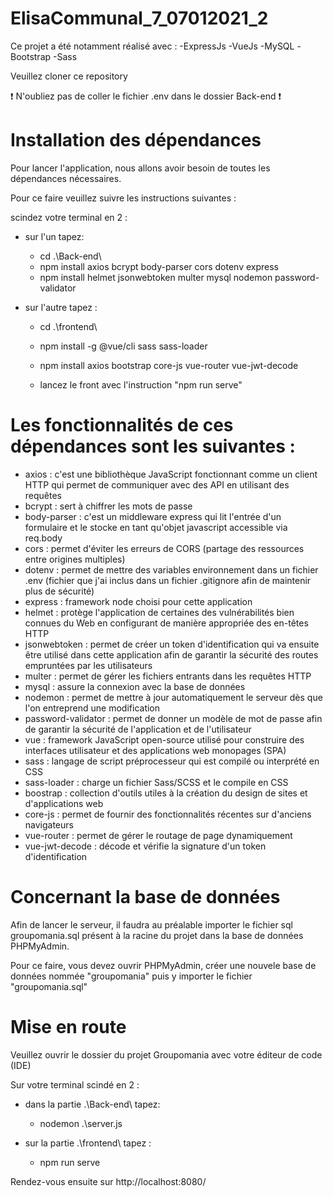 # ElisaCommunal_7_07012021_2

Ce projet a été notamment réalisé avec : -ExpressJs -VueJs -MySQL -Bootstrap -Sass

Veuillez cloner ce repository

❗ N'oubliez pas de coller le fichier .env dans le dossier Back-end ❗

Installation des dépendances
=

Pour lancer l'application, nous allons avoir besoin de toutes les dépendances nécessaires.

Pour ce faire veuillez suivre les instructions suivantes :

scindez votre terminal en 2 :
  - sur l'un tapez: 
    - cd .\Back-end\
    - npm install axios bcrypt body-parser cors dotenv express 
    - npm install helmet jsonwebtoken multer mysql nodemon password-validator
   
  - sur l'autre tapez :
    - cd .\frontend\
    - npm install -g @vue/cli sass sass-loader
    - npm install axios bootstrap core-js vue-router vue-jwt-decode


    - lancez le front avec l'instruction "npm run serve"

Les fonctionnalités de ces dépendances sont les suivantes :
=
- axios : c'est une bibliothèque JavaScript fonctionnant comme un client HTTP qui permet de communiquer avec des API en utilisant des requêtes
- bcrypt : sert à chiffrer les mots de passe
- body-parser : c'est un middleware express qui lit l'entrée d'un formulaire et le stocke en tant qu'objet javascript accessible via req.body
- cors : permet d'éviter les erreurs de CORS (partage des ressources entre origines multiples)
- dotenv : permet de mettre des variables environnement dans un fichier .env (fichier que j'ai inclus dans un fichier .gitignore afin de maintenir plus de sécurité)  
- express : framework node choisi pour cette application
- helmet : protège l'application de certaines des vulnérabilités bien connues du Web en configurant de manière appropriée des en-têtes HTTP
- jsonwebtoken : permet de créer un token d'identification qui va ensuite être utilisé dans cette application afin de garantir la sécurité des routes empruntées par les utilisateurs
- multer : permet de gérer les fichiers entrants dans les requêtes HTTP
- mysql : assure la connexion avec la base de données
- nodemon : permet de mettre à jour automatiquement le serveur dès que l'on entreprend une modification
- password-validator : permet de donner un modèle de mot de passe afin de garantir la sécurité de l'application et de l'utilisateur
- vue : framework JavaScript open-source utilisé pour construire des interfaces utilisateur et des applications web monopages (SPA)
- sass : langage de script préprocesseur qui est compilé ou interprété en CSS
- sass-loader : charge un fichier Sass/SCSS et le compile en CSS
- boostrap : collection d'outils utiles à la création du design de sites et d'applications web
- core-js : permet de fournir des fonctionnalités récentes sur d'anciens navigateurs
- vue-router : permet de gérer le routage de page dynamiquement
- vue-jwt-decode : décode et vérifie la signature d'un token d'identification

Concernant la base de données
=
Afin de lancer le serveur, il faudra au préalable importer le fichier sql groupomania.sql présent à la racine du projet dans la base de données PHPMyAdmin.

Pour ce faire, vous devez ouvrir PHPMyAdmin, créer une nouvele base de données nommée "groupomania" puis y importer le fichier "groupomania.sql"

Mise en route
=

Veuillez ouvrir le dossier du projet Groupomania avec votre éditeur de code (IDE)

Sur votre terminal scindé en 2 :
  - dans la partie .\Back-end\ tapez: 
    - nodemon .\server.js
   

  - sur la partie .\frontend\ tapez :
    - npm run serve


Rendez-vous ensuite sur http://localhost:8080/

